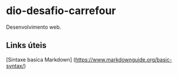 # dio-desafio-carrefour
Desenvolvimento web. 

## Links úteis
[Sintaxe basica Markdown] (https://www.markdownguide.org/basic-syntax/)
